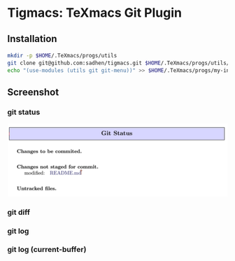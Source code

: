 # Tigmacs: TeXmacs Git Plugin

## Installation
``` bash
mkdir -p $HOME/.TeXmacs/progs/utils
git clone git@github.com:sadhen/tigmacs.git $HOME/.TeXmacs/progs/utils/git
echo "(use-modules (utils git git-menu))" >> $HOME/.TeXmacs/progs/my-init-texmacs.scm
```

## Screenshot
### git status
![](screenshots/git-status.png)
### git diff
### git log
### git log (current-buffer)
